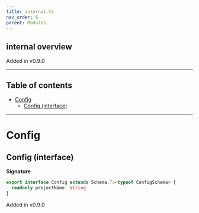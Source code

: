 ```yaml
---
title: internal.ts
nav_order: 6
parent: Modules
---
```


## internal overview

Added in v0.9.0

---

<h2 class="text-delta">Table of contents</h2>

- [Config](#config)
  - [Config (interface)](#config-interface)

---

# Config

## Config (interface)

**Signature**

```ts
export interface Config extends Schema.To<typeof ConfigSchema> {
  readonly projectName: string
}
```

Added in v0.9.0
